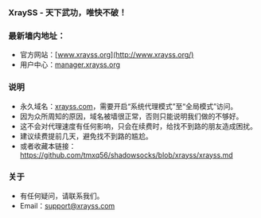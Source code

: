 ### XraySS - 天下武功，唯快不破！
### 最新墙内地址：
- 官方网站：[www.xrayss.org](http://www.xrayss.org/)
- 用户中心：[manager.xrayss.org](http://manager.xrayss.org/)
### 说明
- 永久域名：[xrayss.com](http://xrayss.com/)，需要开启“系统代理模式”至“全局模式”访问。
- 因为众所周知的原因，域名被墙很正常，否则只能说明我们做的不够好。
- 这不会对代理速度有任何影响，只会在续费时，给找不到路的朋友造成困扰。
- 建议续费提前几天，避免找不到路的尴尬。
- 或者收藏本链接：<https://github.com/tmxq56/shadowsocks/blob/xrayss/xrayss.md>
### 关于
- 有任何疑问，请联系我们。
- Email：support@xrayss.com
